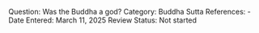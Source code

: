 Question: Was the Buddha a god?
Category: Buddha
Sutta References: -
Date Entered: March 11, 2025
Review Status: Not started